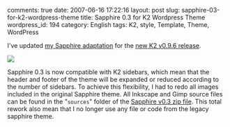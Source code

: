 comments: true
date: 2007-06-16 17:22:16
layout: post
slug: sapphire-03-for-k2-wordpress-theme
title: Sapphire 0.3 for K2 Wordpress Theme
wordpress_id: 194
category: English
tags: K2, style, Template, Theme, WordPress

I've updated [my Sapphire adaptation](http://kevin.deldycke.com/2007/03/sapphire-style-for-k2-wordpress-theme/) for the [new K2 v0.9.6 release](http://getk2.com/2007/06/k2-v096-released/).

[![](http://kevin.deldycke.com/wp-content/uploads/2007/04/sapphire-style-for-k2-03-wordpress-theme-300x179.png)](http://kevin.deldycke.com/wp-content/uploads/2007/04/sapphire-style-for-k2-03-wordpress-theme.png)

Sapphire 0.3 is now compatible with K2 sidebars, which mean that the header and footer of the theme will be expanded or reduced according to the number of sidebars. To achieve this flexibility, I had to redo all images included in the original Sapphire theme. All Inkscape and Gimp source files can be found in the "`sources`" folder of the [Sapphire v0.3 zip file](http://kevin.deldycke.com/static/wordpress/wordpress-k2-style-sapphire-0.3.zip). This total rework also mean that I no longer use any file or code from the legacy sapphire theme.
